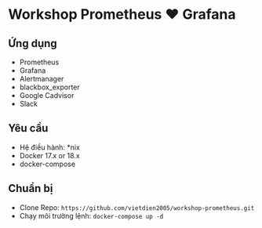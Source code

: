 # Workshop Prometheus ♥️ Grafana

## Ứng dụng

- Prometheus
- Grafana
- Alertmanager
- blackbox_exporter
- Google Cadvisor
- Slack

## Yêu cầu

- Hệ điều hành: *nix
- Docker 17.x or 18.x
- docker-compose

## Chuẩn bị

- Clone Repo: `https://github.com/vietdien2005/workshop-prometheus.git`
- Chạy môi trường lệnh: `docker-compose up -d`
